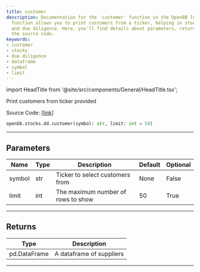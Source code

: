 ```yaml
---
title: customer
description: Documentation for the 'customer' function in the OpenBB Terminal. This
  function allows you to print customers from a ticker, helping in stock analysis
  and due diligence. Here, you'll find details about parameters, return values, and
  the source code.
keywords:
- customer
- stocks
- due diligence
- dataframe
- symbol
- limit
---
```


import HeadTitle from '@site/src/components/General/HeadTitle.tsx';

<HeadTitle title="stocks.dd.customer - Reference | OpenBB SDK Docs" />

Print customers from ticker provided

Source Code: [[link](https://github.com/OpenBB-finance/OpenBB/tree/main/openbb_terminal/stocks/due_diligence/csimarket_model.py#L66)]

```python
openbb.stocks.dd.customer(symbol: str, limit: int = 50)
```

---

## Parameters

| Name | Type | Description | Default | Optional |
| ---- | ---- | ----------- | ------- | -------- |
| symbol | str | Ticker to select customers from | None | False |
| limit | int | The maximum number of rows to show | 50 | True |


---

## Returns

| Type | Description |
| ---- | ----------- |
| pd.DataFrame | A dataframe of suppliers |
---
